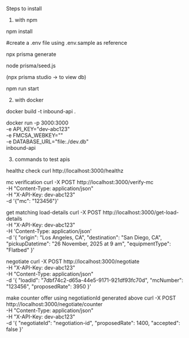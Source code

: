 Steps to install

1. with npm

npm install

#create a .env file using .env.sample as reference

npx prisma generate

node prisma/seed.js

(npx prisma studio -> to view db)

npm run start

2. with docker

docker build -t inbound-api .

docker run -p 3000:3000 \
 -e API_KEY="dev-abc123" \
 -e FMCSA_WEBKEY="" \
 -e DATABASE_URL="file:./dev.db" \
 inbound-api

3. commands to test apis

healthz check
curl http://localhost:3000/healthz

mc verification
curl -X POST http://localhost:3000/verify-mc \
 -H "Content-Type: application/json" \
 -H "X-API-Key: dev-abc123" \
 -d '{"mc": "123456"}'

get matching load-details
curl -X POST http://localhost:3000/get-load-details \
 -H "X-API-Key: dev-abc123" \
 -H 'Content-Type: application/json' \
 -d '{
"origin": "Los Angeles, CA",
"destination": "San Diego, CA",
"pickupDatetime": "26 November, 2025 at 9 am",
"equipmentType": "Flatbed"
}'

negotiate
curl -X POST http://localhost:3000/negotiate \
 -H "X-API-Key: dev-abc123" \
 -H "Content-Type: application/json" \
 -d '{
"loadId": "7dbf74c2-d65a-44e5-9171-921df93fc70d",
"mcNumber": "123456",
"proposedRate": 3950
}'

make counter offer using negotiationId generated above
curl -X POST http://localhost:3000/negotiate/counter \
 -H "Content-Type: application/json" \
 -H "X-API-Key: dev-abc123" \
 -d '{
"negotiateId": "negotiation-id",
"proposedRate": 1400,
"accepted": false
}'
